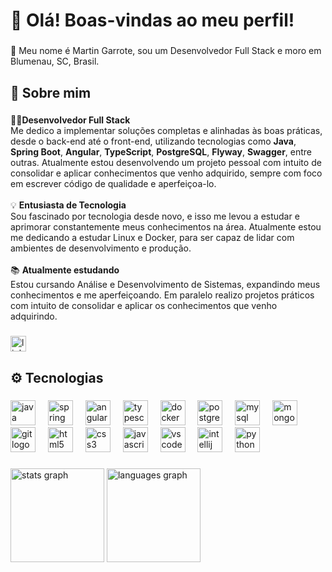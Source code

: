 <h1 align="left">🎉 Olá! Boas-vindas ao meu perfil!</h1>

###

<p align="left">👋 Meu nome é Martin Garrote, sou um Desenvolvedor Full Stack e moro em Blumenau, SC, Brasil.</p>

###

<h2 align="left">📝 Sobre mim</h2>

###

<p align="left">👨‍💻<strong>Desenvolvedor Full Stack</strong><br>Me dedico a implementar soluções completas e alinhadas às boas práticas, desde o back-end até o front-end, utilizando tecnologias como <strong>Java</strong>, <strong>Spring Boot</strong>, <strong>Angular</strong>, <strong>TypeScript</strong>, <strong>PostgreSQL</strong>, <strong>Flyway</strong>, <strong>Swagger</strong>, entre outras. Atualmente estou desenvolvendo um projeto pessoal com intuito de consolidar e aplicar conhecimentos que venho adquirido, sempre com foco em escrever código de qualidade e aperfeiçoa-lo.<br><br>💡 <strong>Entusiasta de Tecnologia</strong><br>Sou fascinado por tecnologia desde novo, e isso me levou a estudar e aprimorar constantemente meus conhecimentos na área. Atualmente estou me dedicando a estudar Linux e Docker, para ser capaz de lidar com ambientes de desenvolvimento e produção.<br><br>📚 <strong>Atualmente estudando</strong><br>Estou cursando Análise e Desenvolvimento de Sistemas, expandindo meus conhecimentos e me aperfeiçoando. Em paralelo realizo projetos práticos com intuito de consolidar e aplicar os conhecimentos que venho adquirindo.</p>

###

<div align="left">
  <a href="https://www.linkedin.com/in/martingarrote/" target="_blank">
    <img src="https://img.shields.io/static/v1?message=LinkedIn&logo=linkedin&label=Conecte-se%20comigo&color=0077B5&logoColor=white&labelColor=&style=for-the-badge" height="25" alt="linkedin logo"  />
  </a>
</div>

###

<h2 align="left">⚙️ Tecnologias</h2>

###

<div align="left">
  <img src="https://cdn.jsdelivr.net/gh/devicons/devicon/icons/java/java-original.svg" height="40" alt="java logo"  />
  <img width="12" />
  <img src="https://cdn.jsdelivr.net/gh/devicons/devicon/icons/spring/spring-original.svg" height="40" alt="spring logo"  />
  <img width="12" />
  <img src="https://cdn.jsdelivr.net/gh/devicons/devicon/icons/angularjs/angularjs-original.svg" height="40" alt="angularjs logo"  />
  <img width="12" />
  <img src="https://cdn.jsdelivr.net/gh/devicons/devicon/icons/typescript/typescript-original.svg" height="40" alt="typescript logo"  />
  <img width="12" />
  <img src="https://cdn.jsdelivr.net/gh/devicons/devicon/icons/docker/docker-original.svg" height="40" alt="docker logo"  />
  <img width="12" />
  <img src="https://cdn.jsdelivr.net/gh/devicons/devicon/icons/postgresql/postgresql-original.svg" height="40" alt="postgresql logo"  />
  <img width="12" />
  <img src="https://cdn.jsdelivr.net/gh/devicons/devicon/icons/mysql/mysql-original.svg" height="40" alt="mysql logo"  />
  <img width="12" />
  <img src="https://cdn.jsdelivr.net/gh/devicons/devicon/icons/mongodb/mongodb-original.svg" height="40" alt="mongodb logo"  />
  <img width="12" />
  <img src="https://cdn.jsdelivr.net/gh/devicons/devicon/icons/git/git-original.svg" height="40" alt="git logo"  />
  <img width="12" />
  <img src="https://cdn.jsdelivr.net/gh/devicons/devicon/icons/html5/html5-original.svg" height="40" alt="html5 logo"  />
  <img width="12" />
  <img src="https://cdn.jsdelivr.net/gh/devicons/devicon/icons/css3/css3-original.svg" height="40" alt="css3 logo"  />
  <img width="12" />
  <img src="https://cdn.jsdelivr.net/gh/devicons/devicon/icons/javascript/javascript-original.svg" height="40" alt="javascript logo"  />
  <img width="12" />
  <img src="https://cdn.jsdelivr.net/gh/devicons/devicon/icons/vscode/vscode-original.svg" height="40" alt="vscode logo"  />
  <img width="12" />
  <img src="https://cdn.jsdelivr.net/gh/devicons/devicon/icons/intellij/intellij-original.svg" height="40" alt="intellij logo"  />
  <img width="12" />
  <img src="https://cdn.jsdelivr.net/gh/devicons/devicon/icons/python/python-original.svg" height="40" alt="python logo"  />
</div>

###

<div align="left">
  <img src="https://github-readme-stats.vercel.app/api?username=martingarrote&hide_title=false&hide_rank=false&show_icons=true&include_all_commits=true&count_private=true&disable_animations=false&theme=dark&locale=pt-br&hide_border=false&order=1" height="150" alt="stats graph"  />
  <img src="https://github-readme-stats.vercel.app/api/top-langs?username=martingarrote&locale=pt-br&hide_title=false&layout=compact&card_width=320&langs_count=5&theme=dark&hide_border=false&order=2" height="150" alt="languages graph"  />
</div>

###
